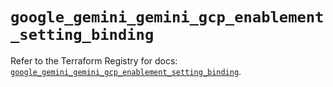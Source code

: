 # `google_gemini_gemini_gcp_enablement_setting_binding`

Refer to the Terraform Registry for docs: [`google_gemini_gemini_gcp_enablement_setting_binding`](https://registry.terraform.io/providers/hashicorp/google-beta/6.46.0/docs/resources/google_gemini_gemini_gcp_enablement_setting_binding).
